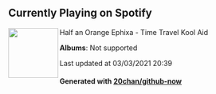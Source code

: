 ## Currently Playing on Spotify

[<img align="left" width="100" src="https://i.scdn.co/image/ab67616d0000b27348441f257bf89f570dbc81e8">](https://open.spotify.com/album/4YrXTYBBxbVysyRPGzupOt)

Half an Orange Ephixa - Time Travel Kool Aid

**Albums**: Not supported

Last updated at 03/03/2021 20:39

#### Generated with [20chan/github-now](https://github.com/20chan/github-now)


<!--
**20chan/20chan** is a ✨ _special_ ✨ repository because its `README.md` (this file) appears on your GitHub profile.

Here are some ideas to get you started:

- 🔭 I’m currently working on ...
- 🌱 I’m currently learning ...
- 👯 I’m looking to collaborate on ...
- 🤔 I’m looking for help with ...
- 💬 Ask me about ...
- 📫 How to reach me: ...
- 😄 Pronouns: ...
- ⚡ Fun fact: ...
-->
